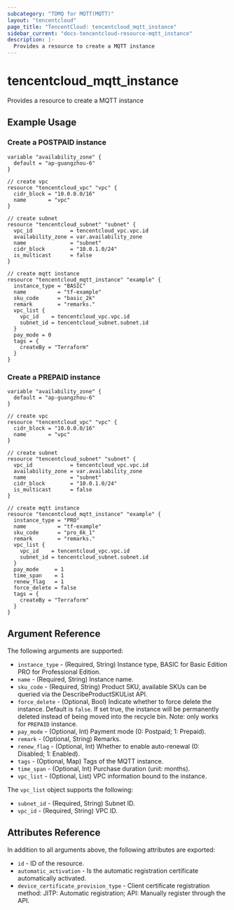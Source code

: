 ```yaml
---
subcategory: "TDMQ for MQTT(MQTT)"
layout: "tencentcloud"
page_title: "TencentCloud: tencentcloud_mqtt_instance"
sidebar_current: "docs-tencentcloud-resource-mqtt_instance"
description: |-
  Provides a resource to create a MQTT instance
---
```


# tencentcloud_mqtt_instance

Provides a resource to create a MQTT instance

## Example Usage

### Create a POSTPAID instance

```hcl
variable "availability_zone" {
  default = "ap-guangzhou-6"
}

// create vpc
resource "tencentcloud_vpc" "vpc" {
  cidr_block = "10.0.0.0/16"
  name       = "vpc"
}

// create subnet
resource "tencentcloud_subnet" "subnet" {
  vpc_id            = tencentcloud_vpc.vpc.id
  availability_zone = var.availability_zone
  name              = "subnet"
  cidr_block        = "10.0.1.0/24"
  is_multicast      = false
}

// create mqtt instance
resource "tencentcloud_mqtt_instance" "example" {
  instance_type = "BASIC"
  name          = "tf-example"
  sku_code      = "basic_2k"
  remark        = "remarks."
  vpc_list {
    vpc_id    = tencentcloud_vpc.vpc.id
    subnet_id = tencentcloud_subnet.subnet.id
  }
  pay_mode = 0
  tags = {
    createBy = "Terraform"
  }
}
```

### Create a PREPAID instance

```hcl
variable "availability_zone" {
  default = "ap-guangzhou-6"
}

// create vpc
resource "tencentcloud_vpc" "vpc" {
  cidr_block = "10.0.0.0/16"
  name       = "vpc"
}

// create subnet
resource "tencentcloud_subnet" "subnet" {
  vpc_id            = tencentcloud_vpc.vpc.id
  availability_zone = var.availability_zone
  name              = "subnet"
  cidr_block        = "10.0.1.0/24"
  is_multicast      = false
}

// create mqtt instance
resource "tencentcloud_mqtt_instance" "example" {
  instance_type = "PRO"
  name          = "tf-example"
  sku_code      = "pro_6k_1"
  remark        = "remarks."
  vpc_list {
    vpc_id    = tencentcloud_vpc.vpc.id
    subnet_id = tencentcloud_subnet.subnet.id
  }
  pay_mode     = 1
  time_span    = 1
  renew_flag   = 1
  force_delete = false
  tags = {
    createBy = "Terraform"
  }
}
```

## Argument Reference

The following arguments are supported:

* `instance_type` - (Required, String) Instance type,
BASIC for Basic Edition
PRO for Professional Edition.
* `name` - (Required, String) Instance name.
* `sku_code` - (Required, String) Product SKU, available SKUs can be queried via the DescribeProductSKUList API.
* `force_delete` - (Optional, Bool) Indicate whether to force delete the instance. Default is `false`. If set true, the instance will be permanently deleted instead of being moved into the recycle bin. Note: only works for `PREPAID` instance.
* `pay_mode` - (Optional, Int) Payment mode (0: Postpaid; 1: Prepaid).
* `remark` - (Optional, String) Remarks.
* `renew_flag` - (Optional, Int) Whether to enable auto-renewal (0: Disabled; 1: Enabled).
* `tags` - (Optional, Map) Tags of the MQTT instance.
* `time_span` - (Optional, Int) Purchase duration (unit: months).
* `vpc_list` - (Optional, List) VPC information bound to the instance.

The `vpc_list` object supports the following:

* `subnet_id` - (Required, String) Subnet ID.
* `vpc_id` - (Required, String) VPC ID.

## Attributes Reference

In addition to all arguments above, the following attributes are exported:

* `id` - ID of the resource.
* `automatic_activation` - Is the automatic registration certificate automatically activated.
* `device_certificate_provision_type` - Client certificate registration method: JITP: Automatic registration; API: Manually register through the API.


